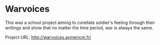 # Warvoices

This was a school project aiming to corellate soldier's feeling through their writings and show that no matter the time period, war is always the same.

Project URL: http://warvoices.aymericm.fr/
